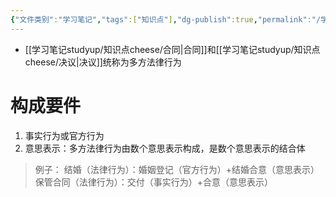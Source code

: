 ```yaml
---
{"文件类别":"学习笔记","tags":["知识点"],"dg-publish":true,"permalink":"/学习笔记studyup/知识点cheese/多方法律行为/","dgPassFrontmatter":true,"noteIcon":"","created":"2024-09-13T08:50:13.567+08:00","updated":"2024-10-13T16:50:54.615+08:00"}
---
```


- [[学习笔记studyup/知识点cheese/合同\|合同]]和[[学习笔记studyup/知识点cheese/决议\|决议]]统称为多方法律行为
# 构成要件
1. 事实行为或官方行为
2. 意思表示：多方法律行为由数个意思表示构成，是数个意思表示的结合体

>例子：
>结婚（法律行为）：婚姻登记（官方行为）+结婚合意（意思表示）
>保管合同（法律行为）：交付（事实行为）+合意（意思表示）